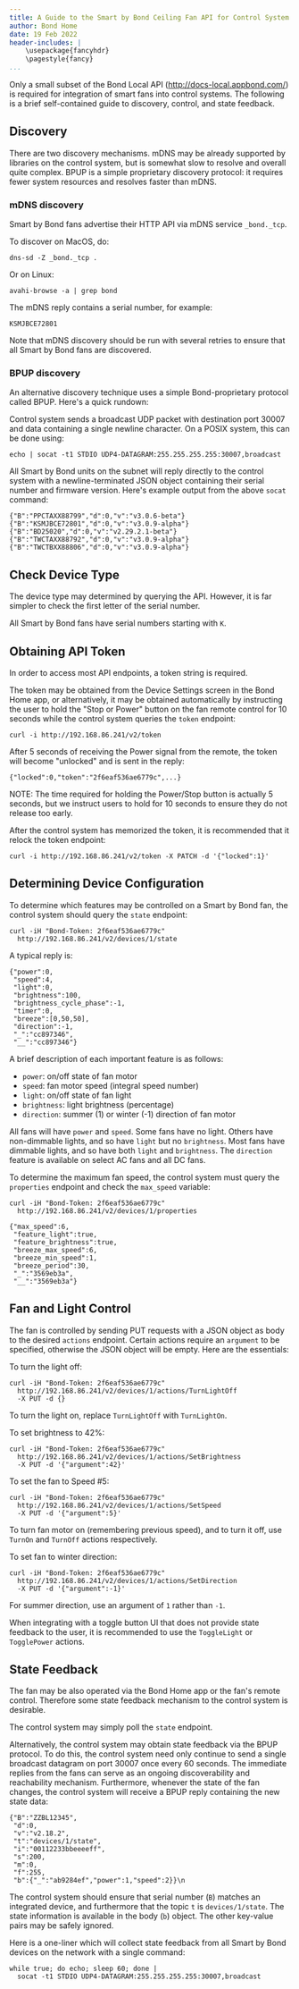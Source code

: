 ```yaml
---
title: A Guide to the Smart by Bond Ceiling Fan API for Control System Programmers
author: Bond Home
date: 19 Feb 2022
header-includes: |
    \usepackage{fancyhdr}
    \pagestyle{fancy}
...
```


Only a small subset of the Bond Local API (http://docs-local.appbond.com/) is required for integration of smart fans into control systems. The following is a brief self-contained guide to discovery, control, and state feedback.

## Discovery

There are two discovery mechanisms. mDNS may be already supported by libraries on the control system, but is somewhat slow to resolve and overall quite complex. BPUP is a simple proprietary discovery protocol: it requires fewer system resources and resolves faster than mDNS.

### mDNS discovery

Smart by Bond fans advertise their HTTP API via mDNS service `_bond._tcp`.

To discover on MacOS, do:

    dns-sd -Z _bond._tcp .

Or on Linux:

    avahi-browse -a | grep bond

The mDNS reply contains a serial number, for example:

    KSMJBCE72801

Note that mDNS discovery should be run with several retries to ensure that all Smart by Bond fans are discovered.


### BPUP discovery

An alternative discovery technique uses a simple Bond-proprietary protocol called BPUP. Here's a quick rundown:

Control system sends a broadcast UDP packet with destination port 30007 and data containing a single newline character. On a POSIX system, this can be done using:

    echo | socat -t1 STDIO UDP4-DATAGRAM:255.255.255.255:30007,broadcast

All Smart by Bond units on the subnet will reply directly to the control system with a newline-terminated JSON object containing their serial number and firmware version. Here's example output from the above `socat` command:

    {"B":"PPCTAXX88799","d":0,"v":"v3.0.6-beta"}
    {"B":"KSMJBCE72801","d":0,"v":"v3.0.9-alpha"}
    {"B":"BD25020","d":0,"v":"v2.29.2.1-beta"}
    {"B":"TWCTAXX88792","d":0,"v":"v3.0.9-alpha"}
    {"B":"TWCTBXX88806","d":0,"v":"v3.0.9-alpha"}


## Check Device Type

The device type may determined by querying the API. However, it is far simpler to check the first letter of the serial number.

All Smart by Bond fans have serial numbers starting with `K`.


## Obtaining API Token

In order to access most API endpoints, a token string is required.

The token may be obtained from the Device Settings screen in the Bond Home app, or alternatively, it may be obtained automatically by instructing the user to hold the "Stop or Power" button on the fan remote control for 10 seconds while the control system queries the `token` endpoint:

    curl -i http://192.168.86.241/v2/token

After 5 seconds of receiving the Power signal from the remote, the token will become "unlocked" and is sent in the reply:

    {"locked":0,"token":"2f6eaf536ae6779c",...}

NOTE: The time required for holding the Power/Stop button is actually 5 seconds, but we instruct users to hold for 10 seconds to ensure they do not release too early.

After the control system has memorized the token, it is recommended that it relock the token endpoint:

    curl -i http://192.168.86.241/v2/token -X PATCH -d '{"locked":1}'



## Determining Device Configuration

To determine which features may be controlled on a Smart by Bond fan, the control system should query the `state` endpoint:


    curl -iH "Bond-Token: 2f6eaf536ae6779c" 
      http://192.168.86.241/v2/devices/1/state

A typical reply is:

    {"power":0,
     "speed":4,
     "light":0,
     "brightness":100,
     "brightness_cycle_phase":-1,
     "timer":0,
     "breeze":[0,50,50],
     "direction":-1,
     "_":"cc897346",
     "__":"cc897346"}

A brief description of each important feature is as follows:

 - `power`: on/off state of fan motor
 - `speed`: fan motor speed (integral speed number)
 - `light`: on/off state of fan light
 - `brightness`: light brightness (percentage)
 - `direction`: summer (1) or winter (-1) direction of fan motor

All fans will have `power` and `speed`. 
Some fans have no light.
Others have non-dimmable lights, and so have `light` but no `brightness`.
Most fans have dimmable lights, and so have both `light` and `brightness`.
The `direction` feature is available on select AC fans and all DC fans.

To determine the maximum fan speed, the control system must query the `properties` endpoint and check the `max_speed` variable:

    curl -iH "Bond-Token: 2f6eaf536ae6779c" 
      http://192.168.86.241/v2/devices/1/properties

    {"max_speed":6,
     "feature_light":true,
     "feature_brightness":true,
     "breeze_max_speed":6,
     "breeze_min_speed":1,
     "breeze_period":30,
     "_":"3569eb3a",
     "__":"3569eb3a"}

## Fan and Light Control


The fan is controlled by sending PUT requests with a JSON object as body to the desired `actions` endpoint. Certain actions require an `argument` to be specified, otherwise the JSON object will be empty. Here are the essentials:

To turn the light off:

    curl -iH "Bond-Token: 2f6eaf536ae6779c" 
      http://192.168.86.241/v2/devices/1/actions/TurnLightOff 
      -X PUT -d {}


To turn the light on, replace `TurnLightOff` with `TurnLightOn`.

To set brightness to 42%:

    curl -iH "Bond-Token: 2f6eaf536ae6779c" 
      http://192.168.86.241/v2/devices/1/actions/SetBrightness 
      -X PUT -d '{"argument":42}'

To set the fan to Speed #5:

    curl -iH "Bond-Token: 2f6eaf536ae6779c" 
      http://192.168.86.241/v2/devices/1/actions/SetSpeed 
      -X PUT -d '{"argument":5}'

To turn fan motor on (remembering previous speed), and to turn it off, use `TurnOn` and `TurnOff` actions respectively.

To set fan to winter direction:

    curl -iH "Bond-Token: 2f6eaf536ae6779c" 
      http://192.168.86.241/v2/devices/1/actions/SetDirection 
      -X PUT -d '{"argument":-1}'

For summer direction, use an argument of `1` rather than `-1`.


When integrating with a toggle button UI that does not provide state feedback to the user, it is recommended to use the `ToggleLight` or `TogglePower` actions.


## State Feedback


The fan may be also operated via the Bond Home app or the fan's remote control. Therefore some state feedback mechanism to the control system is desirable.

The control system may simply poll the `state` endpoint. 

Alternatively, the control system may obtain state feedback via the BPUP protocol. To do this, the control system need only continue to send a single broadcast datagram on port 30007 once every 60 seconds. The immediate replies from the fans can serve as an ongoing discoverability and reachability mechanism. Furthermore, whenever the state of the fan changes, the control system will receive a BPUP reply containing the new state data:

    {"B":"ZZBL12345",
     "d":0,
     "v":"v2.18.2",
     "t":"devices/1/state",
     "i":"00112233bbeeeeff",
     "s":200,
     "m":0,
     "f":255,
     "b":{"_":"ab9284ef","power":1,"speed":2}}\n

The control system should ensure that serial number (`B`) matches an integrated device, and furthermore that the topic `t` is `devices/1/state`. The state information is available in the body (`b`) object. The other key-value pairs may be safely ignored.

Here is a one-liner which will collect state feedback from all Smart by Bond devices on the network with a single command:

    while true; do echo; sleep 60; done | 
      socat -t1 STDIO UDP4-DATAGRAM:255.255.255.255:30007,broadcast

